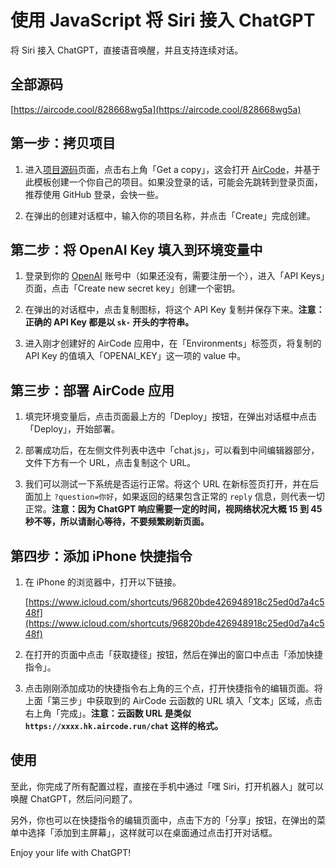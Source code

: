 # 使用 JavaScript 将 Siri 接入 ChatGPT

将 Siri 接入 ChatGPT，直接语音唤醒，并且支持连续对话。

<p align="center"><ACImage src="/_for_demos/errJ-DCavN.1678960179433_4ldns6dksyd.jpeg" width="280" /></p>

## 全部源码

[https://aircode.cool/828668wg5a](https://aircode.cool/828668wg5a)

## 第一步：拷贝项目

1. 进入[项目源码](https://aircode.cool/828668wg5a)页面，点击右上角「Get a copy」，这会打开 [AirCode](https://aircode.io)，并基于此模板创建一个你自己的项目。如果没登录的话，可能会先跳转到登录页面，推荐使用 GitHub 登录，会快一些。

    <p align="center"><ACImage src="/_for_demos/7iBqrpbrMR.1678961115282_5j58e0jj3ek.jpeg" width="553" /></p>

2. 在弹出的创建对话框中，输入你的项目名称，并点击「Create」完成创建。

    <p align="center"><ACImage src="/_for_demos/QjOIQhLQRE.1678963311215_jz5wtb8616.jpeg" width="532" /></p>

    <p align="center"><ACImage src="/_for_demos/iKHNywGlC6.1678964136978_8c0scefyhgs.jpeg" width="1469" /></p>

## 第二步：将 OpenAI Key 填入到环境变量中

1. 登录到你的 [OpenAI](https://platform.openai.com/) 账号中（如果还没有，需要注册一个），进入「API Keys」页面，点击「Create new secret key」创建一个密钥。

    <p align="center"><ACImage src="/_for_demos/cXHixpCmmM.1678963697117_a47i0h0bx7m.jpeg" width="1112" /></p>

2. 在弹出的对话框中，点击复制图标，将这个 API Key 复制并保存下来。**注意：正确的 API Key 都是以 `sk-` 开头的字符串。**

    <p align="center"><ACImage src="/_for_demos/pjtbwPn8SZ.1678963833926_ym91lypfua.jpeg" width="534" /></p>

3. 进入刚才创建好的 AirCode 应用中，在「Environments」标签页，将复制的 API Key 的值填入「OPENAI_KEY」这一项的 value 中。

    <p align="center"><ACImage src="/_for_demos/q6poKOBInJ.1678965860730_lbyqxujhw5d.jpeg" width="420" /></p>

## 第三步：部署 AirCode 应用

1. 填完环境变量后，点击页面最上方的「Deploy」按钮，在弹出对话框中点击「Deploy」，开始部署。

    <p align="center"><ACImage src="/_for_demos/Vw259mD5Ql.1678966093481_q459dr9sah.jpeg" width="673" /></p>

2. 部署成功后，在左侧文件列表中选中「chat.js」，可以看到中间编辑器部分，文件下方有一个 URL，点击复制这个 URL。

    <p align="center"><ACImage src="/_for_demos/k-5rOSznFW.1678966220369_a00sivzz5fw.jpeg" width="635" /></p>

3. 我们可以测试一下系统是否运行正常。将这个 URL 在新标签页打开，并在后面加上 `?question=你好`，如果返回的结果包含正常的 `reply` 信息，则代表一切正常。**注意：因为 ChatGPT 响应需要一定的时间，视网络状况大概 15 到 45 秒不等，所以请耐心等待，不要频繁刷新页面。**

    <p align="center"><ACImage src="/_for_demos/RipZ_OJve0.1678967439515_2yekizmozer.jpeg" width="667" /></p>

## 第四步：添加 iPhone 快捷指令

1. 在 iPhone 的浏览器中，打开以下链接。

    [https://www.icloud.com/shortcuts/96820bde426948918c25ed0d7a4c548f](https://www.icloud.com/shortcuts/96820bde426948918c25ed0d7a4c548f)

2. 在打开的页面中点击「获取捷径」按钮，然后在弹出的窗口中点击「添加快捷指令」。

    <p align="center"><ACImage src="/_for_demos/yvKtxGuFPq.1678968859522_kpe6swgobd.jpeg" width="280" /> <ACImage src="/_for_demos/abGZmCNVv1.1678969088799_rmddraoxfv9.jpeg" width="280" /></p>

3. 点击刚刚添加成功的快捷指令右上角的三个点，打开快捷指令的编辑页面。将上面「第三步」中获取到的 AirCode 云函数的 URL 填入「文本」区域，点击右上角「完成」。**注意：云函数 URL 是类似 `https://xxxx.hk.aircode.run/chat` 这样的格式。**

    <p align="center"><ACImage src="/_for_demos/npLd_synKw.1678969398038_x2798jq1qfm.jpeg" width="280" /> <ACImage src="/_for_demos/Esy7zNI3Q1.1678969555549_rd7ay1qh7ll.jpeg" width="280" /></p>

## 使用

至此，你完成了所有配置过程，直接在手机中通过「嘿 Siri，打开机器人」就可以唤醒 ChatGPT，然后问问题了。

<p align="center"><ACImage src="/_for_demos/errJ-DCavN.1678960179433_4ldns6dksyd.jpeg" width="280" /></p>

另外，你也可以在快捷指令的编辑页面中，点击下方的「分享」按钮，在弹出的菜单中选择「添加到主屏幕」，这样就可以在桌面通过点击打开对话框。

<p align="center"><ACImage src="/_for_demos/EOCMiSlTQd.1678973191167_6m66gudre3a.jpeg" width="280" /> <ACImage src="/_for_demos/J_jGyCyi99.1678969998197_e78fjwawq76.jpeg" width="280" /></p>

Enjoy your life with ChatGPT!
